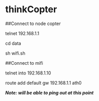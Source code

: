 thinkCopter
===========
##Connect to node copter

telnet 192.168.1.1

cd data

sh wifi.sh


##Connect to mifi

telnet into 192.168.1.10

route add default gw 192.168.1.1 ath0

*****Note: will be able to ping out at this point*****
